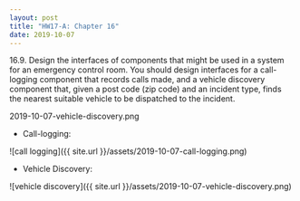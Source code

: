 ```yaml
---
layout: post
title: "HW17-A: Chapter 16"
date: 2019-10-07
---
```


16.9. Design the interfaces of components that might be used in a system for an emergency control room. You should design interfaces for a call-logging component that records calls made, and a vehicle discovery component that, given a post code (zip code) and an incident type, finds the nearest suitable vehicle to be dispatched to the incident.

2019-10-07-vehicle-discovery.png

* Call-logging:

![call logging]({{ site.url }}/assets/2019-10-07-call-logging.png)

* Vehicle Discovery:

![vehicle discovery]({{ site.url }}/assets/2019-10-07-vehicle-discovery.png)
